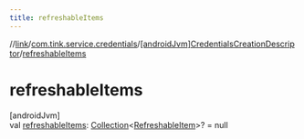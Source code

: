 ```yaml
---
title: refreshableItems
---
```

//[link](../../../index.html)/[com.tink.service.credentials](../index.html)/[[androidJvm]CredentialsCreationDescriptor](index.html)/[refreshableItems](refreshable-items.html)



# refreshableItems



[androidJvm]\
val [refreshableItems](refreshable-items.html): [Collection](https://kotlinlang.org/api/latest/jvm/stdlib/kotlin.collections/-collection/index.html)&lt;[RefreshableItem](../../com.tink.model.credentials/[android-jvm]-refreshable-item/index.html)&gt;? = null




